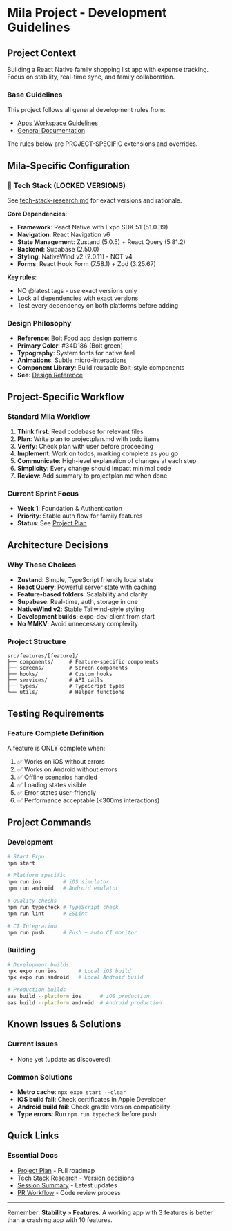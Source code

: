 # Mila Project - Development Guidelines

## Project Context
Building a React Native family shopping list app with expense tracking. Focus on stability, real-time sync, and family collaboration.

### Base Guidelines
This project follows all general development rules from:
- [Apps Workspace Guidelines](../CLAUDE.md)
- [General Documentation](../docs/general/README.md)

The rules below are PROJECT-SPECIFIC extensions and overrides.

## Mila-Specific Configuration

### 📱 Tech Stack (LOCKED VERSIONS)
See [tech-stack-research.md](../docs/projects/mila/implementation/tech-stack-research.md) for exact versions and rationale.

**Core Dependencies**:
- **Framework**: React Native with Expo SDK 51 (51.0.39)
- **Navigation**: React Navigation v6
- **State Management**: Zustand (5.0.5) + React Query (5.81.2)
- **Backend**: Supabase (2.50.0)
- **Styling**: NativeWind v2 (2.0.11) - NOT v4
- **Forms**: React Hook Form (7.58.1) + Zod (3.25.67)

**Key rules**:
- NO @latest tags - use exact versions only
- Lock all dependencies with exact versions
- Test every dependency on both platforms before adding

### Design Philosophy
- **Reference**: Bolt Food app design patterns
- **Primary Color**: #34D186 (Bolt green)
- **Typography**: System fonts for native feel
- **Animations**: Subtle micro-interactions
- **Component Library**: Build reusable Bolt-style components
- **See**: [Design Reference](../docs/projects/mila/architecture/design-reference.md)

## Project-Specific Workflow

### Standard Mila Workflow
1. **Think first**: Read codebase for relevant files
2. **Plan**: Write plan to projectplan.md with todo items
3. **Verify**: Check plan with user before proceeding
4. **Implement**: Work on todos, marking complete as you go
5. **Communicate**: High-level explanation of changes at each step
6. **Simplicity**: Every change should impact minimal code
7. **Review**: Add summary to projectplan.md when done

### Current Sprint Focus
- **Week 1**: Foundation & Authentication
- **Priority**: Stable auth flow for family features
- **Status**: See [Project Plan](../docs/projects/mila/implementation/projectplan.md)

## Architecture Decisions

### Why These Choices
- **Zustand**: Simple, TypeScript friendly local state
- **React Query**: Powerful server state with caching
- **Feature-based folders**: Scalability and clarity
- **Supabase**: Real-time, auth, storage in one
- **NativeWind v2**: Stable Tailwind-style styling
- **Development builds**: expo-dev-client from start
- **No MMKV**: Avoid unnecessary complexity

### Project Structure
```
src/features/[feature]/
├── components/     # Feature-specific components
├── screens/        # Screen components
├── hooks/          # Custom hooks
├── services/       # API calls
├── types/          # TypeScript types
└── utils/          # Helper functions
```

## Testing Requirements

### Feature Complete Definition
A feature is ONLY complete when:
1. ✅ Works on iOS without errors
2. ✅ Works on Android without errors
3. ✅ Offline scenarios handled
4. ✅ Loading states visible
5. ✅ Error states user-friendly
6. ✅ Performance acceptable (<300ms interactions)

## Project Commands

### Development
```bash
# Start Expo
npm start

# Platform specific
npm run ios       # iOS simulator  
npm run android   # Android emulator

# Quality checks
npm run typecheck # TypeScript check
npm run lint      # ESLint

# CI Integration
npm run push      # Push + auto CI monitor
```

### Building
```bash
# Development builds
npx expo run:ios       # Local iOS build
npx expo run:android   # Local Android build

# Production builds
eas build --platform ios      # iOS production
eas build --platform android  # Android production
```

## Known Issues & Solutions

### Current Issues
- None yet (update as discovered)

### Common Solutions
- **Metro cache**: `npx expo start --clear`
- **iOS build fail**: Check certificates in Apple Developer
- **Android build fail**: Check gradle version compatibility
- **Type errors**: Run `npm run typecheck` before push

## Quick Links

### Essential Docs
- [Project Plan](../docs/projects/mila/implementation/projectplan.md) - Full roadmap
- [Tech Stack Research](../docs/projects/mila/implementation/tech-stack-research.md) - Version decisions
- [Session Summary](../docs/projects/mila/implementation/session-summary-2025-01-23.md) - Latest updates
- [PR Workflow](../docs/projects/mila/implementation/pr-workflow.md) - Code review process

---

Remember: **Stability > Features**. A working app with 3 features is better than a crashing app with 10 features.